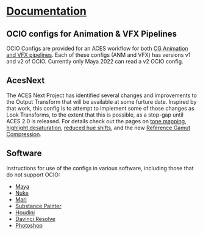 # [Documentation](https://sharktacos.github.io/OpenColorIO-configs/)

## OCIO configs for Animation & VFX Pipelines 
OCIO Configs are provided for an ACES workflow for both [CG Animation and VFX pipelines](docs/configs.md). Each of these configs (ANM and VFX) has versions v1 and v2 of OCIO. Currently only Maya 2022 can read a v2 OCIO config. 

## AcesNext
The ACES Next Project has identified several changes and improvements to the Output Transform that will be available at some furture date. Inspired by that work,  this config is to attempt to implement some of those changes as Look Transforms, to the extent that this is possible, as a stop-gap until ACES 2.0 is released. For details check out the pages on [tone mapping](docs/tonemap.md), [highlight desaturation](docs/highlight.md), [reduced hue shifts](docs/chroma.md), and the new [Reference Gamut Compression](docs/gamut.md). 

## <a name="software"></a>Software
Instructions for use of the configs in various software, including those that do not support OCIO:

- [Maya](docs/Maya.md) 
- [Nuke](docs/Nuke.md) 
- [Mari](docs/Mari.md) 
- [Substance Painter](docs/Substance.md) 
- [Houdini](https://www.sidefx.com/docs/houdini/io/ocio.html) 
- [Davinci Resolve](docs/Resolve.md) 
- [Photoshop](docs/Photoshop.md) 





  
